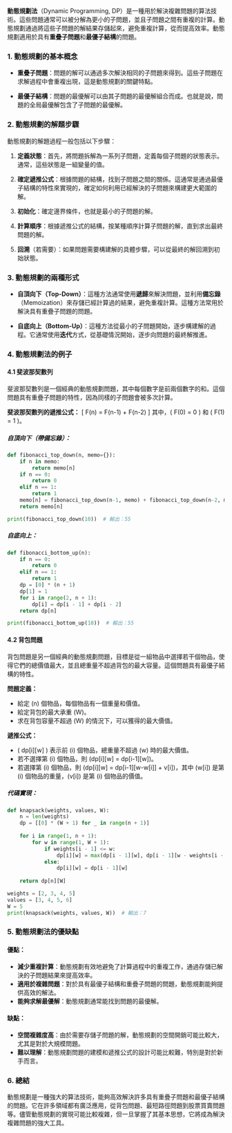 **動態規劃法**（Dynamic Programming, DP）是一種用於解決複雜問題的算法技術。這些問題通常可以被分解為更小的子問題，並且子問題之間有重複的計算。動態規劃通過將這些子問題的解結果存儲起來，避免重複計算，從而提高效率。動態規劃適用於具有**重疊子問題**和**最優子結構**的問題。

### 1. **動態規劃的基本概念**

- **重疊子問題**：問題的解可以通過多次解決相同的子問題來得到。這些子問題在求解過程中會重複出現，這是動態規劃的關鍵特點。
  
- **最優子結構**：問題的最優解可以由其子問題的最優解組合而成。也就是說，問題的全局最優解包含了子問題的最優解。

### 2. **動態規劃的解題步驟**

動態規劃的解題過程一般包括以下步驟：

1. **定義狀態**：首先，將問題拆解為一系列子問題，定義每個子問題的狀態表示。通常，這些狀態是一組變量的值。
  
2. **確定遞推公式**：根據問題的結構，找到子問題之間的關係。這通常是通過最優子結構的特性來實現的，確定如何利用已經解決的子問題來構建更大範圍的解。

3. **初始化**：確定邊界條件，也就是最小的子問題的解。

4. **計算順序**：根據遞推公式的結構，按某種順序計算子問題的解，直到求出最終問題的解。

5. **回溯**（若需要）：如果問題需要構建解的具體步驟，可以從最終的解回溯到初始狀態。

### 3. **動態規劃的兩種形式**

- **自頂向下（Top-Down）**：這種方法通常使用**遞歸**來解決問題，並利用**備忘錄**（Memoization）來存儲已經計算過的結果，避免重複計算。這種方法常用於解決具有重疊子問題的問題。

- **自底向上（Bottom-Up）**：這種方法從最小的子問題開始，逐步構建解的過程。它通常使用**迭代**方式，從基礎情況開始，逐步向問題的最終解推進。

### 4. **動態規劃法的例子**

#### 4.1 **斐波那契數列**

斐波那契數列是一個經典的動態規劃問題，其中每個數字是前兩個數字的和。這個問題具有重疊子問題的特性，因為同樣的子問題會被多次計算。

**斐波那契數列的遞推公式：**
\[ F(n) = F(n-1) + F(n-2) \]
其中，\( F(0) = 0 \) 和 \( F(1) = 1 \)。

##### 自頂向下（帶備忘錄）：
```python
def fibonacci_top_down(n, memo={}):
    if n in memo:
        return memo[n]
    if n == 0:
        return 0
    elif n == 1:
        return 1
    memo[n] = fibonacci_top_down(n-1, memo) + fibonacci_top_down(n-2, memo)
    return memo[n]

print(fibonacci_top_down(10))  # 輸出：55
```

##### 自底向上：
```python
def fibonacci_bottom_up(n):
    if n == 0:
        return 0
    elif n == 1:
        return 1
    dp = [0] * (n + 1)
    dp[1] = 1
    for i in range(2, n + 1):
        dp[i] = dp[i - 1] + dp[i - 2]
    return dp[n]

print(fibonacci_bottom_up(10))  # 輸出：55
```

#### 4.2 **背包問題**

背包問題是另一個經典的動態規劃問題，目標是從一組物品中選擇若干個物品，使得它們的總價值最大，並且總重量不超過背包的最大容量。這個問題具有最優子結構的特性。

**問題定義：**
- 給定 \(n\) 個物品，每個物品有一個重量和價值。
- 給定背包的最大承重 \(W\)。
- 求在背包容量不超過 \(W\) 的情況下，可以獲得的最大價值。

**遞推公式：**
- \( dp[i][w] \) 表示前 \(i\) 個物品，總重量不超過 \(w\) 時的最大價值。
- 若不選擇第 \(i\) 個物品，則 \(dp[i][w] = dp[i-1][w]\)。
- 若選擇第 \(i\) 個物品，則 \(dp[i][w] = dp[i-1][w-w[i]] + v[i]\)，其中 \(w[i]\) 是第 \(i\) 個物品的重量，\(v[i]\) 是第 \(i\) 個物品的價值。

##### 代碼實現：
```python
def knapsack(weights, values, W):
    n = len(weights)
    dp = [[0] * (W + 1) for _ in range(n + 1)]
    
    for i in range(1, n + 1):
        for w in range(1, W + 1):
            if weights[i - 1] <= w:
                dp[i][w] = max(dp[i - 1][w], dp[i - 1][w - weights[i - 1]] + values[i - 1])
            else:
                dp[i][w] = dp[i - 1][w]
    
    return dp[n][W]

weights = [2, 3, 4, 5]
values = [3, 4, 5, 6]
W = 5
print(knapsack(weights, values, W))  # 輸出：7
```

### 5. **動態規劃法的優缺點**

#### 優點：
- **減少重複計算**：動態規劃有效地避免了計算過程中的重複工作，通過存儲已解決的子問題結果來提高效率。
- **適用於複雜問題**：對於具有最優子結構和重疊子問題的問題，動態規劃能夠提供高效的解法。
- **能夠求解最優解**：動態規劃通常能找到問題的最優解。

#### 缺點：
- **空間複雜度高**：由於需要存儲子問題的解，動態規劃的空間開銷可能比較大，尤其是對於大規模問題。
- **難以理解**：動態規劃問題的建模和遞推公式的設計可能比較難，特別是對於新手而言。

### 6. **總結**

動態規劃是一種強大的算法技術，能夠高效解決許多具有重疊子問題和最優子結構的問題。它在許多領域都有廣泛應用，從背包問題、最短路徑問題到股票買賣問題等。儘管動態規劃的實現可能比較複雜，但一旦掌握了其基本思想，它將成為解決複雜問題的強大工具。